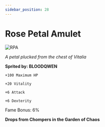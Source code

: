 ```yaml
---
sidebar_position: 28
---
```


# Rose Petal Amulet

![RPA](https://vwiki.valorserver.com/api/item/picture/rose%20petal%20amulet)

<i>A petal plucked from the chest of Vitalia</i>

**Sprited by: BLOODQWEN**

    +100 Maximum HP
    
    +20 Vitality
    
    +6 Attack
    
    +6 Dexterity
    
Fame Bonus: 6%

**Drops from Chompers in the Garden of Chaos**

